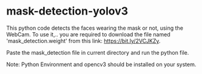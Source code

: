 # mask-detection-yolov3

This python code detects the faces wearing the mask or not, using the WebCam.
To use it,.. you are required to download the file named 'mask_detection.weight' from this link: https://bit.ly/2VCJKZy.

Paste the mask_detection file in current directory and run the python file.

Note: Python Environment and opencv3 should be installed on your system. 
 
